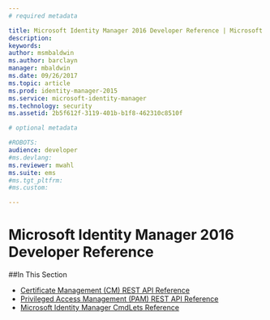 ```yaml
---
# required metadata

title: Microsoft Identity Manager 2016 Developer Reference | Microsoft Docs
description:
keywords:
author: msmbaldwin
ms.author: barclayn
manager: mbaldwin
ms.date: 09/26/2017
ms.topic: article
ms.prod: identity-manager-2015
ms.service: microsoft-identity-manager
ms.technology: security
ms.assetid: 2b5f612f-3119-401b-b1f8-462310c8510f

# optional metadata

#ROBOTS:
audience: developer
#ms.devlang:
ms.reviewer: mwahl
ms.suite: ems
#ms.tgt_pltfrm:
#ms.custom:

---
```


# Microsoft Identity Manager 2016 Developer Reference

##In This Section

- [Certificate Management (CM) REST API Reference](certificate-management-rest-api-reference.md)
- [Privileged Access Management (PAM) REST API Reference](privileged-access-management-rest-api-reference.md)
- [Microsoft Identity Manager CmdLets Reference](https://docs.microsoft.com/powershell/identitymanager/)
